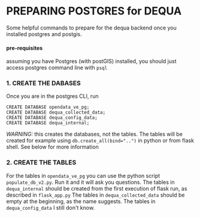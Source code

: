 # PREPARING POSTGRES for DEQUA

Some helpful commands to prepare for the dequa backend once you installed postgres and postgis.

#### pre-requisites
assuming you have Postgres (with postGIS) installed,
you should just access postgres command line with `psql`

### 1. CREATE THE DABASES

Once you are in the postgres CLI, run

```
CREATE DATABASE opendata_ve_pg;
CREATE DATABASE dequa_collected_data;
CREATE DATABASE dequa_config_data;
CREATE DATABASE dequa_internal;
```

*WARNING:* this creates the databases, not the tables.
The tables will be created for example using `db.create_all(bind="..")` in python or from flask shell. See below for more information

### 2. CREATE THE TABLES

For the tables in `opendata_ve_pg` you can use the python script `populate_db_v2.py`. Run it and it will ask you questions.
The tables in `dequa_internal` should be created from the first execution of flask run, as described in `flask_app.py`
The tables in `dequa_collected_data` should be empty at the beginning, as the name suggests.
The tables in `dequa_config_data` I still don't know.
